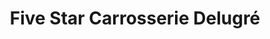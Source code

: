 ---
title: "Five Star Carrosserie Delugré"
url: /saumur/five-star-carrosserie-delugre/
shop: réparation de voitures
---